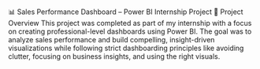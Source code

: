📊 Sales Performance Dashboard – Power BI Internship Project
📁 Project Overview
This project was completed as part of my internship with a focus on creating professional-level dashboards using Power BI. 
The goal was to analyze sales performance and build compelling, 
insight-driven visualizations while following strict dashboarding principles like avoiding clutter, 
focusing on business insights, and using the right visuals.
